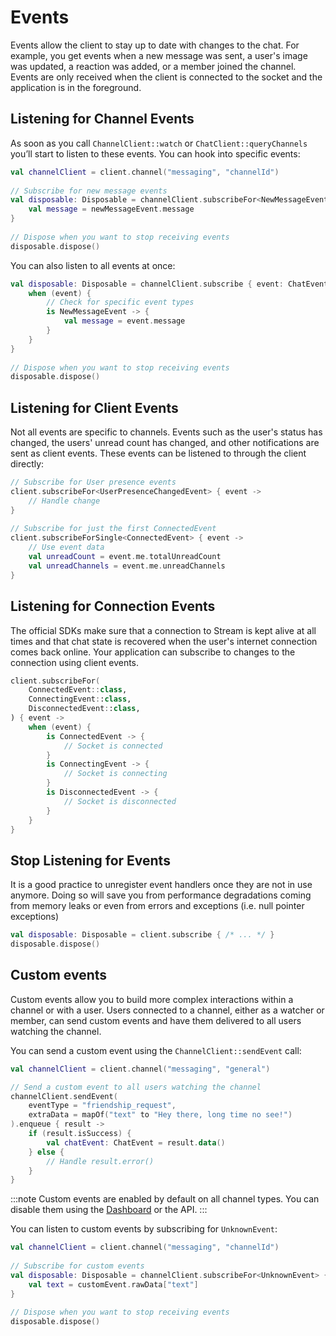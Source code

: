 # Events

Events allow the client to stay up to date with changes to the chat. For example, you get events when a new message was sent, a user's image was updated, a reaction was added, or a member joined the channel.
Events are only received when the client is connected to the socket and the application is in the foreground.

## Listening for Channel Events

As soon as you call `ChannelClient::watch` or `ChatClient::queryChannels` you’ll start to listen to these events. You can hook into specific events:

```kotlin
val channelClient = client.channel("messaging", "channelId") 
 
// Subscribe for new message events 
val disposable: Disposable = channelClient.subscribeFor<NewMessageEvent> { newMessageEvent -> 
    val message = newMessageEvent.message 
} 
 
// Dispose when you want to stop receiving events 
disposable.dispose()
```

You can also listen to all events at once:

```kotlin
val disposable: Disposable = channelClient.subscribe { event: ChatEvent -> 
    when (event) { 
        // Check for specific event types 
        is NewMessageEvent -> { 
            val message = event.message 
        } 
    } 
} 
 
// Dispose when you want to stop receiving events 
disposable.dispose()
```

## Listening for Client Events

Not all events are specific to channels. Events such as the user's status has changed, the users' unread count has changed, and other notifications are sent as client events. These events can be listened to through the client directly:

```kotlin
// Subscribe for User presence events 
client.subscribeFor<UserPresenceChangedEvent> { event -> 
    // Handle change 
} 
 
// Subscribe for just the first ConnectedEvent 
client.subscribeForSingle<ConnectedEvent> { event -> 
    // Use event data 
    val unreadCount = event.me.totalUnreadCount 
    val unreadChannels = event.me.unreadChannels 
}
```

## Listening for Connection Events

The official SDKs make sure that a connection to Stream is kept alive at all times and that chat state is recovered when the user's internet connection comes back online. Your application can subscribe to changes to the connection using client events.

```kotlin
client.subscribeFor( 
    ConnectedEvent::class, 
    ConnectingEvent::class, 
    DisconnectedEvent::class, 
) { event -> 
    when (event) { 
        is ConnectedEvent -> { 
            // Socket is connected 
        } 
        is ConnectingEvent -> { 
            // Socket is connecting 
        } 
        is DisconnectedEvent -> { 
            // Socket is disconnected 
        } 
    } 
}
```

## Stop Listening for Events

It is a good practice to unregister event handlers once they are not in use anymore. Doing so will save you from performance degradations coming from memory leaks or even from errors and exceptions (i.e. null pointer exceptions)

```kotlin
val disposable: Disposable = client.subscribe { /* ... */ } 
disposable.dispose()
```

## Custom events

Custom events allow you to build more complex interactions within a channel or with a user. Users connected to a channel, either as a watcher or member, can send custom events and have them delivered to all users watching the channel.

You can send a custom event using the `ChannelClient::sendEvent` call:

```kotlin
val channelClient = client.channel("messaging", "general")

// Send a custom event to all users watching the channel
channelClient.sendEvent(
    eventType = "friendship_request",
    extraData = mapOf("text" to "Hey there, long time no see!")
).enqueue { result ->
    if (result.isSuccess) {
        val chatEvent: ChatEvent = result.data()
    } else {
        // Handle result.error()
    }
}
```

:::note
Custom events are enabled by default on all channel types. You can disable them using the [Dashboard](https://dashboard.getstream.io/) or the API.
:::

You can listen to custom events by subscribing for `UnknownEvent`:

```kotlin
val channelClient = client.channel("messaging", "channelId") 
 
// Subscribe for custom events 
val disposable: Disposable = channelClient.subscribeFor<UnknownEvent> { customEvent ->
    val text = customEvent.rawData["text"]
} 
 
// Dispose when you want to stop receiving events 
disposable.dispose()
```
